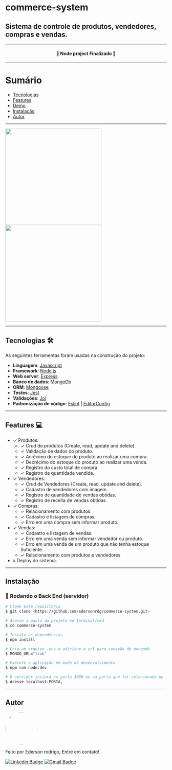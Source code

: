 # commerce-system

## Sistema de controle de produtos, vendedores, compras e vendas.

---

<h4 align="center" >
	🚀 Node project Finalizado 🚀
</h4>

---

# Sumário

- [Tecnologias](#tech)
- [Features](#feat)
- [Demo](#Demo)
- [Instalação](#Pré-requisitos)
- [Autor](#Autor)

---

<p float="left">
  <img src="https://media3.giphy.com/media/kXBzWNZu2ozg5u7Raz/giphy.gif" width="300" />
  <img src="https://i.ibb.co/641KsQr/imagem-2021-04-15-231420.png" width="300"/> 
</p>

---

<h2 id="tech">Tecnologias 🛠 </h2>

As seguintes ferramentas foram usadas na construção do projeto:  

- **Linguagem**: [Javascript](https://developer.mozilla.org/pt-BR/docs/Web/JavaScript) 
- **Framework**: [Node.js](https://nodejs.org/en/)
- **Web server**: [Express](https://expressjs.com)
- **Banco de dados**: [MongoDb](https://www.mongodb.com) 
- **ORM**: [Mongoose](https://mongoosejs.com)
- **Testes**: [Jest](https://jestjs.io/pt-BR/)
- **Validações**: [Joi](https://joi.dev/api/)
- **Padronização de código**: [Eslint](https://eslint.org) | [EditorConfig](https://editorconfig.org)


---

<h2 id="feat">Features 💻</h2>

- ✓ Produtos:
  - ✓ Crud de produtos (Create, read, update and delete).
  - ✓ Validação de dados do produto.
  - ✓ Acrécimo do estoque do produto ao realizar uma compra.
  - ✓ Decrécimo do estoque do produto ao realizar uma venda.
  - ✓ Registro do custo total de compra.
  - ✓ Registro de quantidade vendida.
- ✓ Vendedores:
  - ✓ Crud de Vendedores (Create, read, update and delete).
  - ✓ Cadastro de vendedores com imagem.
  - ✓ Registro de quantidade de vendas obtidas.
  - ✓ Registro de receita de vendas obtidas.
- ✓ Compras:
  - ✓ Relacionamento com produtos.
  - ✓ Cadastro e listagem de compras.
  - ✓ Erro em uma compra sem informar produto.
- ✓ Vendas:
  - ✓ Cadastro e listagem de vendas.
  - ✓ Erro em uma venda sem informar vendedor ou produto.
  - ✓ Erro em uma venda de um produto que não tenha estoque Suficiente.
  - ✓ Relacionamento com produtos e vendedores
- x Deploy do sistema.

---
<h2 id="Pré-requisitos">Instalação</h2>

### 🎲 Rodando o Back End (servidor)

```bash
# Clone este repositório
$ git clone <https://github.com/edersonrdg/commerce-system.git>

# Acesse a pasta do projeto no terminal/cmd
$ cd commerce-system

# Instale as dependências
$ npm install

# Crie um arquivo .env e adicione a url para conexão do mongodb
$ MONGO_URL="link"

# Execute a aplicação em modo de desenvolvimento
$ npm run node:dev

# O servidor inciará na porta 3000 ou na porta que for selecionada no .env por PORT.
$ Acesse localhost:PORTA,
```

---

## Autor 

<a href="https://github.com/edersonrdg">
 <img style="border-radius: 50%;" src="https://avatars.githubusercontent.com/u/60035985?s=460&u=3f67302dcc7cc3e33a51c71ad77fba31d6d2f6e1&v=4" width="100px;" alt=""/>
 <br />
 </a>


Feito por Ederson rodrigo, Entre em contato!

[![Linkedin Badge](https://img.shields.io/badge/-edersonsl-blue?style=flat-square&logo=Linkedin&logoColor=white&link=https://www.linkedin.com/in/edersonsl/)](https://www.linkedin.com/in/edersonsl/)
[![Gmail Badge](https://img.shields.io/badge/-edersonrodrigo31@gmail.com-c14438?style=flat-square&logo=Gmail&logoColor=white&link=mailto:edersonrodrigo31@gmail.com)](mailto:edersonrodrigo31@gmail.com)
